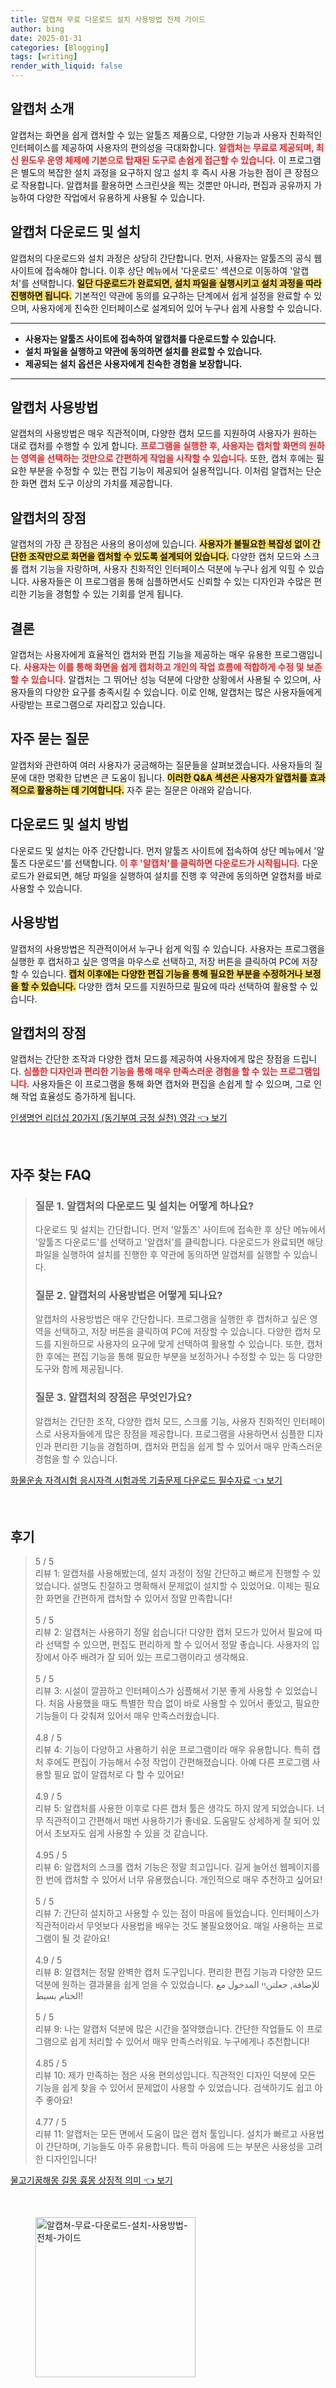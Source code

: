 ```yaml
---
title: 알캡쳐 무료 다운로드 설치 사용방법 전체 가이드
author: bing
date: 2025-01-31
categories: [Blogging]
tags: [writing]
render_with_liquid: false
---
```



<h2 id='알캡처_소개'>알캡처 소개</h2>

<p>알캡처는 화면을 쉽게 캡처할 수 있는 알툴즈 제품으로, 다양한 기능과 사용자 친화적인 인터페이스를 제공하여 사용자의 편의성을 극대화합니다. <b><span style="color: #ee2323;">알캡처는 무료로 제공되며, 최신 윈도우 운영 체제에 기본으로 탑재된 도구로 손쉽게 접근할 수 있습니다.</span></b> 이 프로그램은 별도의 복잡한 설치 과정을 요구하지 않고 설치 후 즉시 사용 가능한 점이 큰 장점으로 작용합니다. 알캡처를 활용하면 스크린샷을 찍는 것뿐만 아니라, 편집과 공유까지 가능하여 다양한 작업에서 유용하게 사용될 수 있습니다.</p>

<h2 id='알캡처_다운로드_및_설치'>알캡처 다운로드 및 설치</h2>

<p>알캡처의 다운로드와 설치 과정은 상당히 간단합니다. 먼저, 사용자는 알툴즈의 공식 웹사이트에 접속해야 합니다. 이후 상단 메뉴에서 '다운로드' 섹션으로 이동하여 '알캡처'를 선택합니다. <b><span style="background-color: #ffe066;">일단 다운로드가 완료되면, 설치 파일을 실행시키고 설치 과정을 따라 진행하면 됩니다.</span></b> 기본적인 약관에 동의를 요구하는 단계에서 쉽게 설정을 완료할 수 있으며, 사용자에게 친숙한 인터페이스로 설계되어 있어 누구나 쉽게 사용할 수 있습니다.</p>

<hr />

<ul>
    <li><b>사용자는 알툴즈 사이트에 접속하여 알캡처를 다운로드할 수 있습니다.</b></li>
    <li><b>설치 파일을 실행하고 약관에 동의하면 설치를 완료할 수 있습니다.</b></li>
    <li><b>제공되는 설치 옵션은 사용자에게 친숙한 경험을 보장합니다.</b></li>
</ul>

<hr />

<h2 id='알캡처_사용방법'>알캡처 사용방법</h2>

<p>알캡처의 사용방법은 매우 직관적이며, 다양한 캡처 모드를 지원하여 사용자가 원하는 대로 캡처를 수행할 수 있게 합니다. <b><span style="color: #ee2323;">프로그램을 실행한 후, 사용자는 캡처할 화면의 원하는 영역을 선택하는 것만으로 간편하게 작업을 시작할 수 있습니다.</span></b> 또한, 캡처 후에는 필요한 부분을 수정할 수 있는 편집 기능이 제공되어 실용적입니다. 이처럼 알캡처는 단순한 화면 캡처 도구 이상의 가치를 제공합니다.</p>

<h2 id='알캡처의_장점'>알캡처의 장점</h2>

<p>알캡처의 가장 큰 장점은 사용의 용이성에 있습니다. <b><span style="background-color: #ffe066;">사용자가 불필요한 복잡성 없이 간단한 조작만으로 화면을 캡처할 수 있도록 설계되어 있습니다.</span></b> 다양한 캡처 모드와 스크롤 캡처 기능을 자랑하며, 사용자 친화적인 인터페이스 덕분에 누구나 쉽게 익힐 수 있습니다. 사용자들은 이 프로그램을 통해 심플하면서도 신뢰할 수 있는 디자인과 수많은 편리한 기능을 경험할 수 있는 기회를 얻게 됩니다.</p>

<h2 id='결론'>결론</h2>

<p>알캡처는 사용자에게 효율적인 캡처와 편집 기능을 제공하는 매우 유용한 프로그램입니다. <b><span style="color: #ee2323;">사용자는 이를 통해 화면을 쉽게 캡처하고 개인의 작업 흐름에 적합하게 수정 및 보존할 수 있습니다.</span></b> 알캡처는 그 뛰어난 성능 덕분에 다양한 상황에서 사용될 수 있으며, 사용자들의 다양한 요구를 충족시킬 수 있습니다. 이로 인해, 알캡처는 많은 사용자들에게 사랑받는 프로그램으로 자리잡고 있습니다.</p>

<h2 id='자주_묻는_질문'>자주 묻는 질문</h2>

<p>알캡처와 관련하여 여러 사용자가 궁금해하는 질문들을 살펴보겠습니다. 사용자들의 질문에 대한 명확한 답변은 큰 도움이 됩니다. <b><span style="background-color: #ffe066;">이러한 Q&A 섹션은 사용자가 알캡처를 효과적으로 활용하는 데 기여합니다.</span></b> 자주 묻는 질문은 아래와 같습니다.</p>

<h2 id='다운로드_및_설치_방법'>다운로드 및 설치 방법</h2>

<p>다운로드 및 설치는 아주 간단합니다. 먼저 알툴즈 사이트에 접속하여 상단 메뉴에서 '알툴즈 다운로드'를 선택합니다. <b><span style="color: #ee2323;">이 후 '알캡처'를 클릭하면 다운로드가 시작됩니다.</span></b> 다운로드가 완료되면, 해당 파일을 실행하여 설치를 진행 후 약관에 동의하면 알캡처를 바로 사용할 수 있습니다.</p>

<h2 id='사용방법'>사용방법</h2>

<p>알캡처의 사용방법은 직관적이어서 누구나 쉽게 익힐 수 있습니다. 사용자는 프로그램을 실행한 후 캡처하고 싶은 영역을 마우스로 선택하고, 저장 버튼을 클릭하여 PC에 저장할 수 있습니다. <b><span style="background-color: #ffe066;">캡처 이후에는 다양한 편집 기능을 통해 필요한 부분을 수정하거나 보정을 할 수 있습니다.</span></b> 다양한 캡처 모드를 지원하므로 필요에 따라 선택하여 활용할 수 있습니다.</p>

<h2 id='알캡처의_장점'>알캡처의 장점</h2>

<p>알캡처는 간단한 조작과 다양한 캡처 모드를 제공하여 사용자에게 많은 장점을 드립니다. <b><span style="color: #ee2323;">심플한 디자인과 편리한 기능을 통해 매우 만족스러운 경험을 할 수 있는 프로그램입니다.</span></b> 사용자들은 이 프로그램을 통해 화면 캡처와 편집을 손쉽게 할 수 있으며, 그로 인해 작업 효율성도 증가하게 됩니다.</p>


<p><a class="click-button" title="인생명언 리더십 20가지 (동기부여 긍정 실천) 영감" href="https://afficreate.github.io/posts/%EC%9D%B8%EC%83%9D%EB%AA%85%EC%96%B8-%EB%A6%AC%EB%8D%94%EC%8B%AD-20%EA%B0%80%EC%A7%80-(%EB%8F%99%EA%B8%B0%EB%B6%80%EC%97%AC-%EA%B8%8D%EC%A0%95-%EC%8B%A4%EC%B2%9C)-%EC%98%81%EA%B0%90/" rel="dofollow">인생명언 리더십 20가지 (동기부여 긍정 실천) 영감 👈 보기</a></p><br>
<h2 id='자주_찾는_FAQ'>자주 찾는 FAQ</h2>
<div itemscope="" itemtype="https://schema.org/FAQPage"> 
<blockquote> 
<div itemscope="" itemprop="mainEntity" itemtype="https://schema.org/Question"> 
<h3 itemprop="name">질문 1. 알캡처의 다운로드 및 설치는 어떻게 하나요?</h3> 
<div itemscope="" itemprop="acceptedAnswer" itemtype="https://schema.org/Answer"> 
<span itemprop="text"> 
<p>다운로드 및 설치는 간단합니다. 먼저 '알툴즈' 사이트에 접속한 후 상단 메뉴에서 '알툴즈 다운로드'를 선택하고 '알캡처'를 클릭합니다. 다운로드가 완료되면 해당 파일을 실행하여 설치를 진행한 후 약관에 동의하면 알캡처를 실행할 수 있습니다.</p> 
</span> 
</div> 
</div> 
<div itemscope="" itemprop="mainEntity" itemtype="https://schema.org/Question"> 
<h3 itemprop="name">질문 2. 알캡처의 사용방법은 어떻게 되나요?</h3> 
<div itemscope="" itemprop="acceptedAnswer" itemtype="https://schema.org/Answer"> 
<span itemprop="text"> 
<p>알캡처의 사용방법은 매우 간단합니다. 프로그램을 실행한 후 캡처하고 싶은 영역을 선택하고, 저장 버튼을 클릭하여 PC에 저장할 수 있습니다. 다양한 캡처 모드를 지원하므로 사용자의 요구에 맞게 선택하여 활용할 수 있습니다. 또한, 캡처한 후에는 편집 기능을 통해 필요한 부분을 보정하거나 수정할 수 있는 등 다양한 도구와 함께 제공됩니다.</p> 
</span> 
</div> 
</div> 
<div itemscope="" itemprop="mainEntity" itemtype="https://schema.org/Question"> 
<h3 itemprop="name">질문 3. 알캡처의 장점은 무엇인가요?</h3> 
<div itemscope="" itemprop="acceptedAnswer" itemtype="https://schema.org/Answer"> 
<span itemprop="text"> 
<p>알캡처는 간단한 조작, 다양한 캡처 모드, 스크롤 기능, 사용자 친화적인 인터페이스로 사용자들에게 많은 장점을 제공합니다. 프로그램을 사용하면서 심플한 디자인과 편리한 기능을 경험하며, 캡처와 편집을 쉽게 할 수 있어서 매우 만족스러운 경험을 할 수 있습니다.</p> 
</span> 
</div> 
</div> 
</blockquote> 
</div>
<p><a class="click-button" title="화물운송 자격시험 응시자격 시험과목 기출문제 다운로드 필수자료" href="https://afficreate.github.io/posts/%ED%99%94%EB%AC%BC%EC%9A%B4%EC%86%A1-%EC%9E%90%EA%B2%A9%EC%8B%9C%ED%97%98-%EC%9D%91%EC%8B%9C%EC%9E%90%EA%B2%A9-%EC%8B%9C%ED%97%98%EA%B3%BC%EB%AA%A9-%EA%B8%B0%EC%B6%9C%EB%AC%B8%EC%A0%9C-%EB%8B%A4%EC%9A%B4%EB%A1%9C%EB%93%9C-%ED%95%84%EC%88%98%EC%9E%90%EB%A3%8C/" rel="dofollow">화물운송 자격시험 응시자격 시험과목 기출문제 다운로드 필수자료 👈 보기</a></p><br>
<h2 id='후기'>후기</h2>
<div itemscope itemtype="https://schema.org/Product">
  <blockquote>
  <div itemprop="review" itemscope itemtype="https://schema.org/Review">
      <div itemprop="reviewRating" itemscope itemtype="https://schema.org/Rating"> <span itemprop="ratingValue">5</span> / <span itemprop="bestRating">5</span> </div>
      <span itemprop="reviewBody">리뷰 1: 알캡처를 사용해봤는데, 설치 과정이 정말 간단하고 빠르게 진행할 수 있었습니다. 설명도 친절하고 명확해서 문제없이 설치할 수 있었어요. 이제는 필요한 화면을 간편하게 캡처할 수 있어서 정말 만족합니다!</span>
  </div>
  <br>
  <div itemprop="review" itemscope itemtype="https://schema.org/Review">
      <div itemprop="reviewRating" itemscope itemtype="https://schema.org/Rating"> <span itemprop="ratingValue">5</span> / <span itemprop="bestRating">5</span> </div>
      <span itemprop="reviewBody">리뷰 2: 알캡처는 사용하기 정말 쉽습니다! 다양한 캡처 모드가 있어서 필요에 따라 선택할 수 있으면, 편집도 편리하게 할 수 있어서 정말 좋습니다. 사용자의 입장에서 아주 배려가 잘 되어 있는 프로그램이라고 생각해요.</span>
  </div>
  <br>
  <div itemprop="review" itemscope itemtype="https://schema.org/Review">
      <div itemprop="reviewRating" itemscope itemtype="https://schema.org/Rating"> <span itemprop="ratingValue">5</span> / <span itemprop="bestRating">5</span> </div>
      <span itemprop="reviewBody">리뷰 3: 시설이 깔끔하고 인터페이스가 심플해서 기분 좋게 사용할 수 있었습니다. 처음 사용했을 때도 특별한 학습 없이 바로 사용할 수 있어서 좋았고, 필요한 기능들이 다 갖춰져 있어서 매우 만족스러웠습니다.</span>
  </div>
  <br>
  <div itemprop="review" itemscope itemtype="https://schema.org/Review">
      <div itemprop="reviewRating" itemscope itemtype="schema.org/Rating"> <span itemprop="ratingValue">4.8</span> / <span itemprop="bestRating">5</span> </div>
      <span itemprop="reviewBody">리뷰 4: 기능이 다양하고 사용하기 쉬운 프로그램이라 매우 유용합니다. 특히 캡처 후에도 편집이 가능해서 수정 작업이 간편해졌습니다. 아예 다른 프로그램 사용할 필요 없이 알캡처로 다 할 수 있어요!</span>
  </div>
  <br>
  <div itemprop="review" itemscope itemtype="https://schema.org/Review">
      <div itemprop="reviewRating" itemscope itemtype="schema.org/Rating"> <span itemprop="ratingValue">4.9</span> / <span itemprop="bestRating">5</span> </div>
      <span itemprop="reviewBody">리뷰 5: 알캡처를 사용한 이후로 다른 캡처 툴은 생각도 하지 않게 되었습니다. 너무 직관적이고 간편해서 매번 사용하기가 좋네요. 도움말도 상세하게 잘 되어 있어서 초보자도 쉽게 사용할 수 있을 것 같습니다.</span>
  </div>
  <br>
  <div itemprop="review" itemscope itemtype="https://schema.org/Review">
      <div itemprop="reviewRating" itemscope itemtype="schema.org/Rating"> <span itemprop="ratingValue">4.95</span> / <span itemprop="bestRating">5</span> </div>
      <span itemprop="reviewBody">리뷰 6: 알캡처의 스크롤 캡처 기능은 정말 최고입니다. 길게 늘어선 웹페이지를 한 번에 캡처할 수 있어서 너무 유용했습니다. 개인적으로 매우 추천하고 싶어요!</span>
  </div>
  <br>
  <div itemprop="review" itemscope itemtype="https://schema.org/Review">
      <div itemprop="reviewRating" itemscope itemtype="schema.org/Rating"> <span itemprop="ratingValue">5</span> / <span itemprop="bestRating">5</span> </div>
      <span itemprop="reviewBody">리뷰 7: 간단히 설치하고 사용할 수 있는 점이 마음에 들었습니다. 인터페이스가 직관적이라서 무엇보다 사용법을 배우는 것도 불필요했어요. 매일 사용하는 프로그램이 될 것 같아요!</span>
  </div>
  <br>
  <div itemprop="review" itemscope itemtype="https://schema.org/Review">
      <div itemprop="reviewRating" itemscope itemtype="schema.org/Rating"> <span itemprop="ratingValue">4.9</span> / <span itemprop="bestRating">5</span> </div>
      <span itemprop="reviewBody">리뷰 8: 알캡처는 정말 완벽한 캡처 도구입니다. 편리한 편집 기능과 다양한 모드 덕분에 원하는 결과물을 쉽게 얻을 수 있었습니다. للإضافة, جعلتنיי المدخول مع الختام بسيط!</span>
  </div>
  <br>
  <div itemprop="review" itemscope itemtype="https://schema.org/Review">
      <div itemprop="reviewRating" itemscope itemtype="schema.org/Rating"> <span itemprop="ratingValue">5</span> / <span itemprop="bestRating">5</span> </div>
      <span itemprop="reviewBody">리뷰 9: 나는 알캡처 덕분에 많은 시간을 절약했습니다. 간단한 작업들도 이 프로그램으로 쉽게 처리할 수 있어서 매우 만족스러워요. 누구에게나 추천합니다!</span>
  </div>
  <br>
  <div itemprop="review" itemscope itemtype="https://schema.org/Review">
      <div itemprop="reviewRating" itemscope itemtype="schema.org/Rating"> <span itemprop="ratingValue">4.85</span> / <span itemprop="bestRating">5</span> </div>
      <span itemprop="reviewBody">리뷰 10: 제가 만족하는 점은 사용 편의성입니다. 직관적인 디자인 덕분에 모든 기능을 쉽게 찾을 수 있어서 문제없이 사용할 수 있었습니다. 검색하기도 쉽고 아주 좋아요!</span>
  </div>
  <br>
  <div itemprop="review" itemscope itemtype="https://schema.org/Review">
      <div itemprop="reviewRating" itemscope itemtype="schema.org/Rating"> <span itemprop="ratingValue">4.77</span> / <span itemprop="bestRating">5</span> </div>
      <span itemprop="reviewBody">리뷰 11: 알캡처는 모든 면에서 도움이 많은 캡처 툴입니다. 설치가 빠르고 사용법이 간단하며, 기능들도 아주 유용합니다. 특히 마음에 드는 부분은 사용성을 고려한 디자인입니다!</span>
  </div>
  </blockquote>
</div>
<p><a class="click-button" title="물고기꿈해몽 길몽 흉몽 상징적 의미" href="https://afficreate.github.io/posts/%EB%AC%BC%EA%B3%A0%EA%B8%B0%EA%BF%88%ED%95%B4%EB%AA%BD-%EA%B8%B8%EB%AA%BD-%ED%9D%89%EB%AA%BD-%EC%83%81%EC%A7%95%EC%A0%81-%EC%9D%98%EB%AF%B8/" rel="dofollow">물고기꿈해몽 길몽 흉몽 상징적 의미 👈 보기</a></p><br>
<figure class="image"><img src="https://afficreate.github.io/assets/img/thumbnail/알캡쳐-무료-다운로드-설치-사용방법-전체-가이드.webp" alt="알캡쳐-무료-다운로드-설치-사용방법-전체-가이드" width="256" height="256"></figure>
